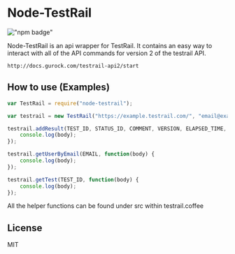 Node-TestRail
=========


!["npm badge"](https://nodei.co/npm/node-testrail.png)

Node-TestRail is an api wrapper for TestRail. It contains an easy way to interact with all of the API commands for version 2 of the testrail API.

    http://docs.gurock.com/testrail-api2/start

How to use (Examples)
----
```javascript
var TestRail = require("node-testrail");

var testrail = new TestRail("https://example.testrail.com/", "email@example.com", "password");

testrail.addResult(TEST_ID, STATUS_ID, COMMENT, VERSION, ELAPSED_TIME, DEFECTS, ASSIGNEDTO_ID, function(body) {
    console.log(body);
});

testrail.getUserByEmail(EMAIL, function(body) {
    console.log(body);
});

testrail.getTest(TEST_ID, function(body) {
    console.log(body);
});
```

All the helper functions can be found under src within testrail.coffee

License
----

MIT
